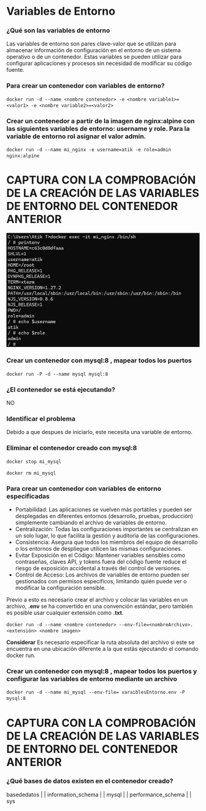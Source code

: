 # Variables de Entorno
### ¿Qué son las variables de entorno
Las variables de entorno son pares clave-valor que se utilizan para almacenar información de configuración en el entorno de un sistema operativo o de un contenedor. Estas variables se pueden utilizar para configurar aplicaciones y procesos sin necesidad de modificar su código fuente.

### Para crear un contenedor con variables de entorno?

```
docker run -d --name <nombre contenedor> -e <nombre variable1>=<valor1> -e <nombre variable2>=<valor2>
```

### Crear un contenedor a partir de la imagen de nginx:alpine con las siguientes variables de entorno: username y role. Para la variable de entorno rol asignar el valor admin.

````
docker run -d --name mi_nginx -e username=atik -e role=admin nginx:alpine
````

# CAPTURA CON LA COMPROBACIÓN DE LA CREACIÓN DE LAS VARIABLES DE ENTORNO DEL CONTENEDOR ANTERIOR

![Imagen](img/variablesEntorno.png)

### Crear un contenedor con mysql:8 , mapear todos los puertos
````
docker run -P -d --name mysql mysql:8
````

### ¿El contenedor se está ejecutando?
NO

### Identificar el problema
Debido a que despues de iniciarlo, este necesita una variable de entorno.

### Eliminar el contenedor creado con mysql:8 
````
docker stop mi_mysql
````
````
docker rm mi_mysql
````
### Para crear un contenedor con variables de entorno especificadas
- Portabilidad: Las aplicaciones se vuelven más portátiles y pueden ser desplegadas en diferentes entornos (desarrollo, pruebas, producción) simplemente cambiando el archivo de variables de entorno.
- Centralización: Todas las configuraciones importantes se centralizan en un solo lugar, lo que facilita la gestión y auditoría de las configuraciones.
- Consistencia: Asegura que todos los miembros del equipo de desarrollo o los entornos de despliegue utilicen las mismas configuraciones.
- Evitar Exposición en el Código: Mantener variables sensibles como contraseñas, claves API, y tokens fuera del código fuente reduce el riesgo de exposición accidental a través del control de versiones.
- Control de Acceso: Los archivos de variables de entorno pueden ser gestionados con permisos específicos, limitando quién puede ver o modificar la configuración sensible.

Previo a esto es necesario crear el archivo y colocar las variables en un archivo, **.env** se ha convertido en una convención estándar, pero también es posible usar cualquier extensión como **.txt**.
```
docker run -d --name <nombre contenedor> --env-file=<nombreArchivo>.<extensión> <nombre imagen>
```
**Considerar**
Es necesario especificar la ruta absoluta del archivo si este se encuentra en una ubicación diferente a la que estás ejecutando el comando docker run.

### Crear un contenedor con mysql:8 , mapear todos los puertos y configurar las variables de entorno mediante un archivo
````
docker run -d --name mi_mysql --env-file= varaiblesEntorno.env -P mysql:8
````

# CAPTURA CON LA COMPROBACIÓN DE LA CREACIÓN DE LAS VARIABLES DE ENTORNO DEL CONTENEDOR ANTERIOR 

### ¿Qué bases de datos existen en el contenedor creado?
basededatos | | information_schema | | mysql | | performance_schema | | sys
